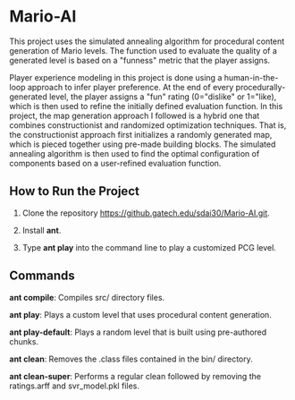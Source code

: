 # Mario-AI  

This project uses the simulated annealing algorithm for procedural content generation of Mario levels. The function used to
evaluate the quality of a generated level is based on a "funness" metric that the player assigns.

Player experience
modeling in this project is done using a human-in-the-loop approach to infer player preference. At the end of every
procedurally-generated level, the player assigns a "fun" rating (0="dislike" or 1="like), which is then used to refine the initially defined evaluation function.
In this project, the map generation approach I followed is a hybrid one that combines constructionist and randomized optimization techniques.
That is, the constructionist approach first initializes a randomly generated map, which is pieced together using pre-made building blocks. The simulated
annealing algorithm is then used to find the optimal configuration of components based on a user-refined evaluation
function.

## How to Run the Project

1.  Clone the repository https://github.gatech.edu/sdai30/Mario-AI.git.

2.  Install **ant**.

3.  Type **ant play** into the command line to play a customized PCG level.

## Commands
**ant compile**: Compiles src/ directory files.

**ant play**: Plays a custom level that uses procedural content generation.

**ant play-default**: Plays a random level that is built using pre-authored chunks.

**ant clean**: Removes the .class files contained in the bin/ directory.

**ant clean-super**: Performs a regular clean followed by removing the ratings.arff and svr_model.pkl files.
